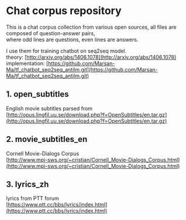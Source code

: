 # Chat corpus repository

This is a chat corpus collection from various open sources, 
all files are composed of question-answer pairs,  
where odd lines are questions, even lines are answers.

I use them for training chatbot on seq2seq model.  
theory: [http://arxiv.org/abs/1406.1078](http://arxiv.org/abs/1406.1078)  
implementation: [https://github.com/Marsan-Ma/tf_chatbot_seq2seq_antilm.git](https://github.com/Marsan-Ma/tf_chatbot_seq2seq_antilm.git)


## 1. open_subtitles

English movie subtitles parsed from  
[http://opus.lingfil.uu.se/download.php?f=OpenSubtitles/en.tar.gz](http://opus.lingfil.uu.se/download.php?f=OpenSubtitles/en.tar.gz)

## 2. movie_subtitles_en

Cornell Movie-Dialogs Corpus  
[http://www.mpi-sws.org/~cristian/Cornell_Movie-Dialogs_Corpus.html](http://www.mpi-sws.org/~cristian/Cornell_Movie-Dialogs_Corpus.html)  


## 3. lyrics_zh

lyrics from PTT forum  
[https://www.ptt.cc/bbs/lyrics/index.html](https://www.ptt.cc/bbs/lyrics/index.html)
